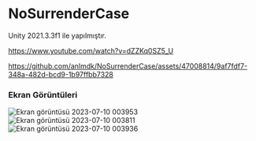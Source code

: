 
# NoSurrenderCase

Unity 2021.3.3f1 ile yapılmıştır.
 
https://www.youtube.com/watch?v=dZZKq0SZ5_U


https://github.com/anlmdk/NoSurrenderCase/assets/47008814/9af7fdf7-348a-482d-bcd9-1b97ffbb7328


<h3> Ekran Görüntüleri </h3>

![Ekran görüntüsü 2023-07-10 003953](https://github.com/anlmdk/NoSurrenderCase/assets/47008814/edb5ad27-bd0d-43d3-b062-09b74902c3f5)
![Ekran görüntüsü 2023-07-10 003811](https://github.com/anlmdk/NoSurrenderCase/assets/47008814/a054edae-9281-4c7b-8589-7dccfa0ea3eb)
![Ekran görüntüsü 2023-07-10 003936](https://github.com/anlmdk/NoSurrenderCase/assets/47008814/c7d2e7f9-31d3-4aa8-9a0c-382f4c5494a0)
